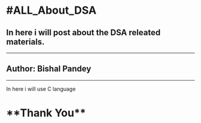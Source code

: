 <html>
  <head>
  </head>
  <body>
    <di>    
    <h1> #ALL_About_DSA </h1>
    <h2 > In here i will post about the DSA releated materials. </h2><Hr>
    <h2 id=" aut"> Author: Bishal Pandey</h2>
      <hr>
    <p> In here i will use C language</p>
    </di>
    <h1>**Thank You**</h1>
  </body>
</html>
